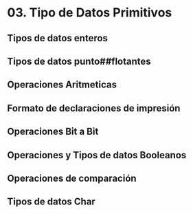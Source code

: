 # 03. Tipo de Datos Primitivos

## Tipos de datos enteros

## Tipos de datos punto##flotantes

## Operaciones Aritmeticas

## Formato de declaraciones de impresión

## Operaciones Bit a Bit

## Operaciones y Tipos de datos Booleanos

## Operaciones de comparación

## Tipos de datos Char
